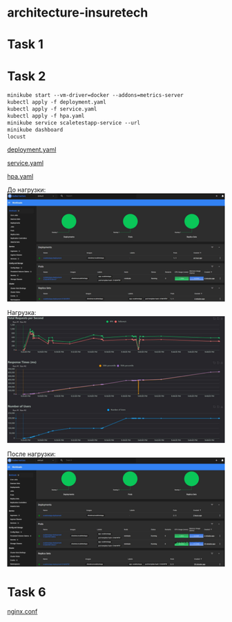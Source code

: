 # architecture-insuretech

# Task 1

# Task 2
```
minikube start --vm-driver=docker --addons=metrics-server
kubectl apply -f deployment.yaml
kubectl apply -f service.yaml
kubectl apply -f hpa.yaml
minikube service scaletestapp-service --url
minikube dashboard
locust
```
[deployment.yaml](https://github.com/Boropwnz/architecture-insuretech/blob/sprint_6/Task2/deployment.yaml)

[service.yaml](https://github.com/Boropwnz/architecture-insuretech/blob/sprint_6/Task2/service.yaml)

[hpa.yaml](https://github.com/Boropwnz/architecture-insuretech/blob/sprint_6/Task2/hpa.yaml)

До нагрузки:
![До нагрузки](https://github.com/Boropwnz/architecture-insuretech/blob/sprint_6/Task2/before_load.jpg)

Нагрузка:
![Нагрузка](https://github.com/Boropwnz/architecture-insuretech/blob/sprint_6/Task2/locust.jpg)

После нагрузки:
![осле нагрузки](https://github.com/Boropwnz/architecture-insuretech/blob/sprint_6/Task2/after_load.jpg)



# Task 6
[nginx.conf](https://github.com/Boropwnz/architecture-insuretech/blob/sprint_6/Task6/nginx.conf)
